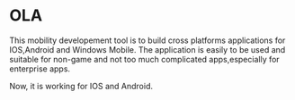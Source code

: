 OLA
===

This mobility developement tool is to build cross platforms applications for IOS,Android and Windows Mobile.
The application is easily to be used and suitable for non-game and not too much complicated apps,especially for enterprise apps.

Now, it is working for IOS and Android.
